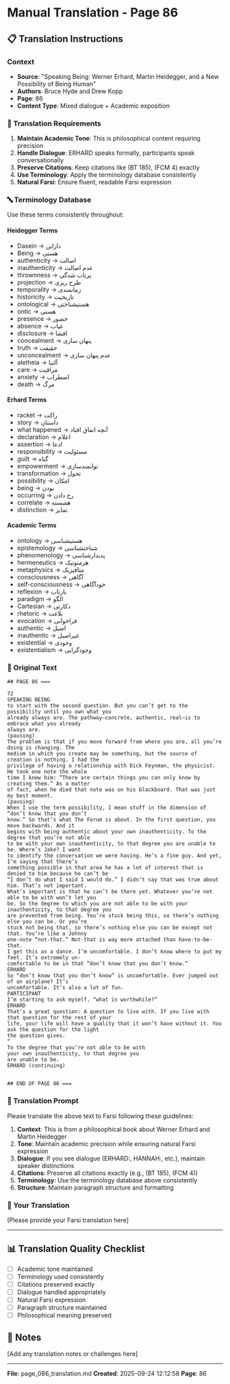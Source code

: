 # Manual Translation - Page 86

## 📋 Translation Instructions

### Context
- **Source**: "Speaking Being: Werner Erhard, Martin Heidegger, and a New Possibility of Being Human"
- **Authors**: Bruce Hyde and Drew Kopp
- **Page**: 86
- **Content Type**: Mixed dialogue + Academic exposition

### 🎯 Translation Requirements

1. **Maintain Academic Tone**: This is philosophical content requiring precision
2. **Handle Dialogue**: ERHARD speaks formally, participants speak conversationally
3. **Preserve Citations**: Keep citations like (BT 185), (FCM 4) exactly
4. **Use Terminology**: Apply the terminology database consistently
5. **Natural Farsi**: Ensure fluent, readable Farsi expression

### 🔤 Terminology Database

Use these terms consistently throughout:

#### Heidegger Terms
- Dasein → دازاین
- Being → هستی
- authenticity → اصالت
- inauthenticity → عدم اصالت
- thrownness → پرتاب شدگی
- projection → طرح ریزی
- temporality → زمانمندی
- historicity → تاریخیت
- ontological → هستیشناختی
- ontic → هستی
- presence → حضور
- absence → غیاب
- disclosure → افشا
- concealment → پنهان سازی
- truth → حقیقت
- unconcealment → عدم پنهان سازی
- aletheia → آلتیا
- care → مراقبت
- anxiety → اضطراب
- death → مرگ

#### Erhard Terms
- racket → راکت
- story → داستان
- what happened → آنچه اتفاق افتاد
- declaration → اعلام
- assertion → ادعا
- responsibility → مسئولیت
- guilt → گناه
- empowerment → توانمندسازی
- transformation → تحول
- possibility → امکان
- being → بودن
- occurring → رخ دادن
- correlate → همبسته
- distinction → تمایز

#### Academic Terms
- ontology → هستیشناسی
- epistemology → شناختشناسی
- phenomenology → پدیدارشناسی
- hermeneutics → هرمنوتیک
- metaphysics → متافیزیک
- consciousness → آگاهی
- self-consciousness → خودآگاهی
- reflexion → بازتاب
- paradigm → الگو
- Cartesian → دکارتی
- rhetoric → بلاغت
- evocation → فراخوانی
- authentic → اصیل
- inauthentic → غیراصیل
- existential → وجودی
- existentialism → وجودگرایی


### 📝 Original Text

```
## PAGE 86 ===

72
SPEAKING BEING
to start with the second question. But you can’t get to the possibility until you own what you 
already always are. The pathway—concrete, authentic, real—is to embrace what you already 
always are.
(pausing)
The problem is that if you move forward from where you are, all you’re doing is changing. The 
medium in which you create may be something, but the source of creation is nothing. I had the 
privilege of having a relationship with Dick Feynman, the physicist. He took one note the whole 
time I knew him: “There are certain things you can only know by creating them.” As a matter 
of fact, when he died that note was on his blackboard. That was just my best moment.
(pausing)
When I use the term possibility, I mean stuff in the dimension of “don’t know that you don’t 
know.” So that’s what The Forum is about. In the first question, you move backwards. And it 
begins with being authentic about your own inauthenticity. To the degree that you’re not able 
to be with your own inauthenticity, to that degree you are unable to be. Where’s Jake? I want 
to identify the conversation we were having. He’s a fine guy. And yet, I’m saying that there’s 
something possible in that area he has a lot of interest that is denied to him because he can’t be 
“I don’t do what I said I would do.” I didn’t say that was true about him. That’s not important. 
What’s important is that he can’t be there yet. Whatever you’re not able to be with won’t let you 
be. So the degree to which you are not able to be with your inauthenticity, to that degree you 
are prevented from being. You’re stuck being this, so there’s nothing else you can be. Or you’re 
stuck not being that, so there’s nothing else you can be except not that. You’re like a Johnny 
one-note “not-that.” Not-that is way more attached than have-to-be-that.
I get this as a dance. I’m uncomfortable. I don’t know where to put my feet. It’s extremely un-
comfortable to be in that “don’t know that you don’t know.”
ERHARD
So “don’t know that you don’t know” is uncomfortable. Ever jumped out of an airplane? It’s 
uncomfortable. It’s also a lot of fun. 
PARTICIPANT
I’m starting to ask myself, “what is worthwhile?”
ERHARD
That’s a great question: A question to live with. If you live with that question for the rest of your 
life, your life will have a quality that it won’t have without it. You ask the question for the light 
the question gives.
“ 
To the degree that you’re not able to be with 
your own inauthenticity, to that degree you
are unable to be.
ERHARD (continuing)


## END OF PAGE 86 ===
```

### 🤖 Translation Prompt

Please translate the above text to Farsi following these guidelines:

1. **Context**: This is from a philosophical book about Werner Erhard and Martin Heidegger
2. **Tone**: Maintain academic precision while ensuring natural Farsi expression
3. **Dialogue**: If you see dialogue (ERHARD:, HANNAH:, etc.), maintain speaker distinctions
4. **Citations**: Preserve all citations exactly (e.g., (BT 185), (FCM 4))
5. **Terminology**: Use the terminology database above consistently
6. **Structure**: Maintain paragraph structure and formatting

### 📄 Your Translation

[Please provide your Farsi translation here]

---

## 📊 Translation Quality Checklist

- [ ] Academic tone maintained
- [ ] Terminology used consistently
- [ ] Citations preserved exactly
- [ ] Dialogue handled appropriately
- [ ] Natural Farsi expression
- [ ] Paragraph structure maintained
- [ ] Philosophical meaning preserved

## 📝 Notes

[Add any translation notes or challenges here]

---

**File**: page_086_translation.md
**Created**: 2025-09-24 12:12:58
**Page**: 86
